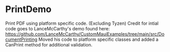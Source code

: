 # PrintDemo
Print PDF using platform specific code. (Excluding Tyzen)
Credit for intial code goes to LanceMcCarthy's demo found here: https://github.com/LanceMcCarthy/CustomMauiExamples/tree/main/src/DocumentPrinting
Moved his code to platform specific classes and added a CanPrint method for additional validation. 

